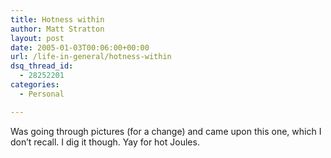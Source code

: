 ```yaml
---
title: Hotness within
author: Matt Stratton
layout: post
date: 2005-01-03T00:06:00+00:00
url: /life-in-general/hotness-within
dsq_thread_id:
  - 28252201
categories:
  - Personal

---
```

Was going through pictures (for a change) and came upon this one, which I don&#8217;t recall. I dig it though. Yay for hot Joules.